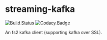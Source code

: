 # streaming-kafka

[![Build Status](https://travis-ci.org/TheInnerLight/streaming-kafka.svg?branch=master)](https://travis-ci.org/TheInnerLight/streaming-kafka) [![Codacy Badge](https://api.codacy.com/project/badge/Grade/a19ad10a55c044e2886ee61b1960751c)](https://www.codacy.com/app/TheInnerLight/streaming-kafka?utm_source=github.com&amp;utm_medium=referral&amp;utm_content=TheInnerLight/streaming-kafka&amp;utm_campaign=Badge_Grade)

An fs2 kafka client (supporting kafka over SSL).
